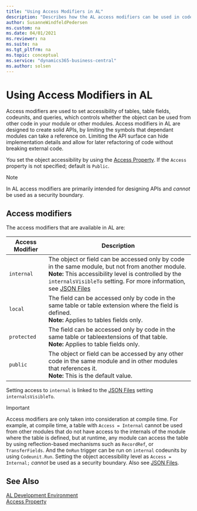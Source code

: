 ```yaml
---
title: "Using Access Modifiers in AL"
description: "Describes how the AL access modifiers can be used in code."
author: SusanneWindfeldPedersen
ms.custom: na
ms.date: 04/01/2021
ms.reviewer: na
ms.suite: na
ms.tgt_pltfrm: na
ms.topic: conceptual
ms.service: "dynamics365-business-central"
ms.author: solsen
---
```


# Using Access Modifiers in AL

Access modifiers are used to set accessibility of tables, table fields, codeunits, and queries, which controls whether the object can be used from other code in your module or other modules. Access modifiers in AL are designed to create solid APIs, by limiting the symbols that dependant modules can take a reference on. Limiting the API surface can hide implementation details and allow for later refactoring of code without breaking external code.

You set the object accessibility by using the [Access Property](properties/devenv-access-property.md). If the `Access` property is not specified; default is `Public`. 

> [!NOTE]  
> In AL access modifiers are primarily intended for designing APIs and *cannot* be used as a security boundary.

## Access modifiers 

The access modifiers that are available in AL are:

|Access Modifier| Description  |
|---------------|------|
|`internal`|The object or field can be accessed only by code in the same module, but not from another module. <br>**Note:** This accessibility level is controlled by the `internalsVisibleTo` setting. For more information, see [JSON Files](devenv-json-files.md)|
|`local`|The field can be accessed only by code in the same table or table extension where the field is defined. <br>**Note:** Applies to tables fields only.|
|`protected`|The field can be accessed only by code in the same table or tableextensions of that table. <br>**Note:** Applies to table fields only.|
|`public`|The object or field can be accessed by any other code in the same module and in other modules that references it. <br>**Note:** This is the default value.|

Setting access to `internal` is linked to the [JSON Files](devenv-json-files.md) setting `internalsVisibleTo`. 

> [!IMPORTANT]  
> Access modifiers are only taken into consideration at compile time. For example, at compile time, a table with `Access = Internal` cannot be used from other modules that do not have access to the internals of the module where the table is defined, but at runtime, any module can access the table by using reflection-based mechanisms such as `RecordRef`, or `TransferFields`. And the `OnRun` trigger can be run on `internal` codeunits by using `Codeunit.Run`. Setting the object accessibility level as `Access = Internal;` *cannot* be used as a security boundary. Also see [JSON Files](devenv-json-files.md#Appjson).

## See Also

[AL Development Environment](devenv-reference-overview.md)  
[Access Property](properties/devenv-access-property.md)
